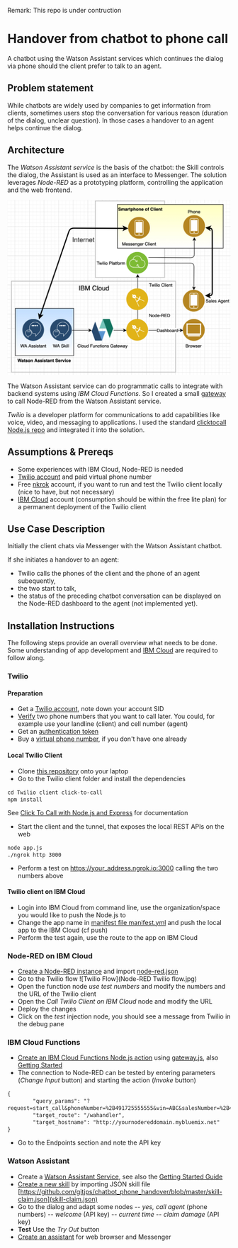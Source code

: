 Remark: This repo is under contruction

# Handover from chatbot to phone call

A chatbot using the Watson Assistant services which continues the dialog via phone should the client prefer to talk to an agent.

## Problem statement
While chatbots are widely used by companies to get information from clients, sometimes users stop the conversation for various reason (duration of the dialog, unclear question). In those cases a handover to an agent helps continue the dialog.

## Architecture
The *Watson Assistant service* is the basis of the chatbot: the Skill controls the dialog, the Assistant is used as an interface to Messenger.
The solution leverages *Node-RED* as a prototyping platform, controlling the application and the web frontend.

![Architecture](architecture1.jpg)

The Watson Assistant service can do programmatic calls to integrate with backend systems using *IBM Cloud Functions*. So I created a small [gateway](https://github.com/gitjps/watsonassistant-nodered-gateway) to call Node-RED from the Watson Assistant service.

*Twilio* is a developer platform for communications to add capabilities like voice, video, and messaging to applications. I used the standard [clicktocall Node.js repo](https://github.com/TwilioDevEd/clicktocall-node) and integrated it into the solution.

## Assumptions & Prereqs
- Some experiences with IBM Cloud, Node-RED is needed
- [Twilio account](https://www.twilio.com/) and paid virtual phone number
- Free [nkrok](https://ngrok.com/) account, if you want to run and test the Twilio client locally (nice to have, but not necessary)
- [IBM Cloud](https://www.ibm.com/cloud) account (consumption should be within the free lite plan) for a permanent deployment of the Twilio client


## Use Case Description
Initially the client chats via Messenger with the Watson Assistant chatbot. 

If she initiates a handover to an agent:
- Twilio calls the phones of the client and the phone of an agent subequently,
- the two start to talk,
- the status of the preceding chatbot conversation can be displayed on the Node-RED dashboard to the agent (not implemented yet).

## Installation Instructions
The following steps provide an overall overview what needs to be done. Some understanding of app development and [IBM Cloud](https://cloud.ibm.com/registration) are required to follow along.

### Twilio

#### Preparation

- Get a [Twilio account](https://www.twilio.com/voice), note down your account SID
- [Verify](https://www.twilio.com/console/phone-numbers/verified) two phone numbers that you want to call later. You could, for example use your landline (client) and cell number (agent)
- Get an [authentication token](https://www.twilio.com/console/project/settings)
- Buy a [virtual phone number](https://www.twilio.com/console/phone-numbers/search), if you don't have one already

#### Local Twilio Client

- Clone [this repository](https://github.com/gitjps/chatbot_phone_handover) onto your laptop
- Go to the Twilio client folder and install the dependencies

```
cd Twilio client click-to-call
npm install
```

See [Click To Call with Node.js and Express](https://www.twilio.com/docs/voice/tutorials/click-to-call-node-express) for documentation
- Start the client and the tunnel, that exposes the local REST APIs on the web

```
node app.js
./ngrok http 3000
```

- Perform a test on https://your_address.ngrok.io:3000 calling the two numbers above

#### Twilio client on IBM Cloud

- Login into IBM Cloud from command line, use the organization/space you would like to push the Node.js to 
- Change the app name in [manifest file manifest.yml](https://github.com/gitjps/chatbot_phone_handover/blob/master/Twilio%20client%20click-to-call/manifest.yml) and push the local app to the IBM Cloud (cf push)
- Perform the test again, use the route to the app on IBM Cloud

### Node-RED on IBM Cloud

- [Create a Node-RED instance](https://cloud.ibm.com/catalog/starters/node-red-starter) and import [node-red.json](https://cloud.ibm.com/catalog/starters/node-red-starter)
- Go to the Twilio flow
![Twilio Flow](Node-RED Twilio flow.jpg)
- Open the function node *use test numbers* and modify the numbers and the URL of the Twilio client
- Open the *Call Twilio Client on IBM Cloud* node and modify the URL
- Deploy the changes
- Click on the *test* injection node, you should see a message from Twilio in the debug pane

### IBM Cloud Functions

- [Create an IBM Cloud Functions Node.js action](https://cloud.ibm.com/functions/actions) using [gateway.js](https://github.com/gitjps/chatbot_phone_handover/blob/master/gateway.js), also [Getting Started](https://cloud.ibm.com/docs/openwhisk?topic=cloud-functions-getting-started&locale=de)
- The connection to Node-RED can be tested by entering parameters (*Change Input* button) and starting the action (*Invoke* button)

```
{
        "query_params": "?request=start_call&phoneNumber=%2B491725555555&vin=ABC&salesNumber=%2B493615555555",
        "target_route": "/wahandler",
        "target_hostname": "http://yournodereddomain.mybluemix.net"
}
```
- Go to the Endpoints section and note the API key 

### Watson Assistant
- Create a [Watson Assistant Service](https://cloud.ibm.com/catalog/services/watson-assistant), see also the [Getting Started Guide](https://cloud.ibm.com/docs/services/assistant?topic=assistant-getting-started)
- [Create a  new skill](https://cloud.ibm.com/docs/services/assistant?topic=assistant-skill-dialog-add&locale=en) by importing JSON skill file [https://github.com/gitjps/chatbot_phone_handover/blob/master/skill-claim.json](skill-claim.json)
- Go to the dialog and adapt some nodes 
-- *yes, call agent* (phone numbers)
-- *welcome* (API key)
-- *current time*
-- *claim damage* (API key)
- **Test** Use the *Try Out* button
- [Create an assistant](https://cloud.ibm.com/docs/services/assistant?topic=assistant-assistant-add&locale=en) for web browser and Messenger


